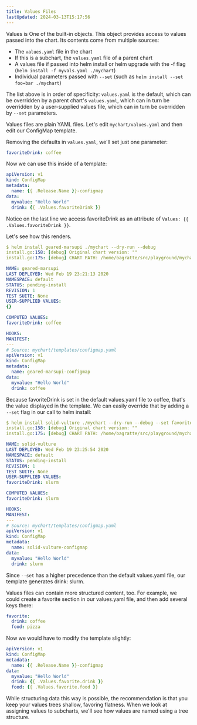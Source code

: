 ```yaml
---
title: Values Files
lastUpdated: 2024-03-13T15:17:56
---
```


Values is One of the built-in objects. This object provides access to values passed into the chart. Its contents come from multiple sources:

- The `values.yaml` file in the chart
- If this is a subchart, the `values.yaml` file of a parent chart
- A values file if passed into helm install or helm upgrade with the -f flag (`helm install -f myvals.yaml ./mychart`)
- Individual parameters passed with `--set` (such as `helm install --set foo=bar ./mychart`)


The list above is in order of specificity: `values.yaml` is the default, which can be overridden by a parent chart's `values.yaml`, which can in turn be overridden by a user-supplied values file, which can in turn be overridden by `--set` parameters.

Values files are plain YAML files. Let's edit `mychart/values.yaml` and then edit our ConfigMap template.

Removing the defaults in `values.yaml`, we'll set just one parameter:

```yml
favoriteDrink: coffee
```

Now we can use this inside of a template:

```yml
apiVersion: v1
kind: ConfigMap
metadata:
  name: {{ .Release.Name }}-configmap
data:
  myvalue: "Hello World"
  drink: {{ .Values.favoriteDrink }}
```

Notice on the last line we access favoriteDrink as an attribute of `Values: {{ .Values.favoriteDrink }}`.

Let's see how this renders.

```yml
$ helm install geared-marsupi ./mychart --dry-run --debug
install.go:158: [debug] Original chart version: ""
install.go:175: [debug] CHART PATH: /home/bagratte/src/playground/mychart

NAME: geared-marsupi
LAST DEPLOYED: Wed Feb 19 23:21:13 2020
NAMESPACE: default
STATUS: pending-install
REVISION: 1
TEST SUITE: None
USER-SUPPLIED VALUES:
{}

COMPUTED VALUES:
favoriteDrink: coffee

HOOKS:
MANIFEST:
---
# Source: mychart/templates/configmap.yaml
apiVersion: v1
kind: ConfigMap
metadata:
  name: geared-marsupi-configmap
data:
  myvalue: "Hello World"
  drink: coffee
```

Because favoriteDrink is set in the default values.yaml file to coffee, that's the value displayed in the template. We can easily override that by adding a `--set` flag in our call to helm install:

```yml
$ helm install solid-vulture ./mychart --dry-run --debug --set favoriteDrink=slurm
install.go:158: [debug] Original chart version: ""
install.go:175: [debug] CHART PATH: /home/bagratte/src/playground/mychart

NAME: solid-vulture
LAST DEPLOYED: Wed Feb 19 23:25:54 2020
NAMESPACE: default
STATUS: pending-install
REVISION: 1
TEST SUITE: None
USER-SUPPLIED VALUES:
favoriteDrink: slurm

COMPUTED VALUES:
favoriteDrink: slurm

HOOKS:
MANIFEST:
---
# Source: mychart/templates/configmap.yaml
apiVersion: v1
kind: ConfigMap
metadata:
  name: solid-vulture-configmap
data:
  myvalue: "Hello World"
  drink: slurm
```

Since `--set` has a higher precedence than the default values.yaml file, our template generates drink: slurm.

Values files can contain more structured content, too. For example, we could create a favorite section in our values.yaml file, and then add several keys there:

```yml
favorite:
  drink: coffee
  food: pizza
```
Now we would have to modify the template slightly:

```yml
apiVersion: v1
kind: ConfigMap
metadata:
  name: {{ .Release.Name }}-configmap
data:
  myvalue: "Hello World"
  drink: {{ .Values.favorite.drink }}
  food: {{ .Values.favorite.food }}
```

While structuring data this way is possible, the recommendation is that you keep your values trees shallow, favoring flatness. When we look at assigning values to subcharts, we'll see how values are named using a tree structure.


